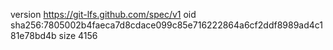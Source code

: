 version https://git-lfs.github.com/spec/v1
oid sha256:7805002b4faeca7d8cdace099c85e716222864a6cf2ddf8989ad4c181e78bd4b
size 4156
